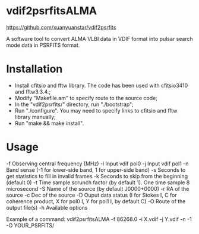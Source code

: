 # vdif2psrfitsALMA

https://github.com/xuanyuanstar/vdif2psrfits

A software tool to convert ALMA VLBI data in VDIF format into pulsar search mode data in PSRFITS format.

# Installation
 * Install cfitsio and fftw library. The code has been used with cfitsio3410 and fftw3.3.4.;
 * Modify "Makefile.am" to specify route to the source code;
 * In the "vdif2psrfits/" directory, run "./bootstrap";
 * Run "./configure". You may need to specify links to cfitsio and fftw library manually;
 * Run "make && make install".

# Usage
-f   Observing central frequency (MHz)
 -i   Input vdif pol0
 -j   Input vdif pol1
 -n   Band sense (-1 for lower-side band, 1 for upper-side band)
 -s   Seconds to get statistics to fill in invalid frames
 -k   Seconds to skip from the beginning (default 0)
 -t   Time sample scrunch factor (by default 1). One time sample 8 microsecond
 -S   Name of the source (by default J0000+0000)
 -r   RA of the source
 -c   Dec of the source
 -D   Ouput data status (I for Stokes I, C for coherence product, X for pol0 I, Y for pol1 I, by default C)
 -O   Route of the output file(s)
 -h   Available options

Example of a command:
vdif2psrfitsALMA -f 86268.0 -i X.vdif -j Y.vdif -n -1 -O YOUR_PSRFITS/
